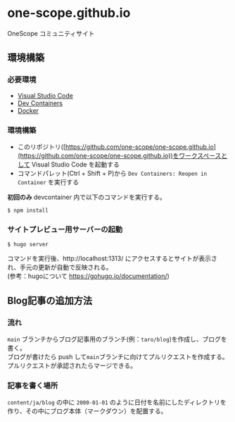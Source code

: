 # one-scope.github.io

OneScope コミュニティサイト

## 環境構築

### 必要環境

- [Visual Studio Code](https://code.visualstudio.com/)
- [Dev Containers](https://marketplace.visualstudio.com/items?itemName=ms-vscode-remote.remote-containers)
- [Docker](https://docs.docker.com/)

### 環境構築

- このリポジトリ([https://github.com/one-scope/one-scope.github.io](https://github.com/one-scope/one-scope.github.io))をワークスペースとして Visual Studio Code を起動する
- コマンドパレット(Ctrl + Shift + P)から `Dev Containers: Reopen in Container` を実行する

**初回のみ** devcontainer 内で以下のコマンドを実行する。
```
$ npm install
```

### サイトプレビュー用サーバーの起動
```
$ hugo server
```

コマンドを実行後、http://localhost:1313/ にアクセスするとサイトが表示され、手元の更新が自動で反映される。  
(参考：hugoについて https://gohugo.io/documentation/)

## Blog記事の追加方法

### 流れ
`main` ブランチからブログ記事用のブランチ(例：`taro/blog`)を作成し、ブログを書く。  
ブログが書けたら push して`main`ブランチに向けてプルリクエストを作成する。  
プルリクエストが承認されたらマージできる。

### 記事を書く場所
`content/ja/blog` の中に `2000-01-01` のように日付を名前にしたディレクトリを作り、その中にブログ本体（マークダウン）を配置する。  
